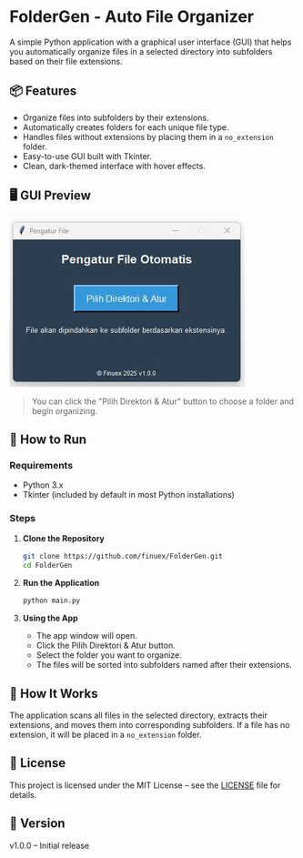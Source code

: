 # FolderGen - Auto File Organizer

A simple Python application with a graphical user interface (GUI) that helps you automatically organize files in a selected directory into subfolders based on their file extensions.

## 📦 Features

- Organize files into subfolders by their extensions.
- Automatically creates folders for each unique file type.
- Handles files without extensions by placing them in a `no_extension` folder.
- Easy-to-use GUI built with Tkinter.
- Clean, dark-themed interface with hover effects.

## 🖥️ GUI Preview

![Screenshot](Screenshot.jpeg)

> You can click the "Pilih Direktori & Atur" button to choose a folder and begin organizing.

## 🚀 How to Run

### Requirements

- Python 3.x
- Tkinter (included by default in most Python installations)

### Steps

1. **Clone the Repository**

   ```bash
   git clone https://github.com/finuex/FolderGen.git
   cd FolderGen

2. **Run the Application**

   ```bash
   python main.py

3. **Using the App**

    - The app window will open.
    - Click the Pilih Direktori & Atur button.
    - Select the folder you want to organize.
    - The files will be sorted into subfolders named after their extensions.
  
## 🧠 How It Works
The application scans all files in the selected directory, extracts their extensions, and moves them into corresponding subfolders. If a file has no extension, it will be placed in a `no_extension` folder.

## 📄 License
This project is licensed under the MIT License – see the [LICENSE](LICENSE) file for details.

## 📌 Version
v1.0.0 – Initial release
